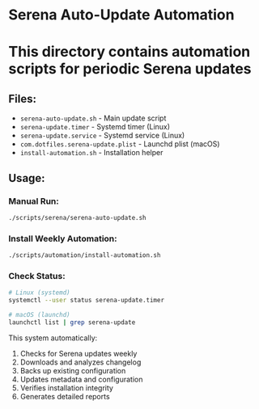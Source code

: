 # Serena Auto-Update Automation
# This directory contains automation scripts for periodic Serena updates

## Files:
- `serena-auto-update.sh` - Main update script
- `serena-update.timer` - Systemd timer (Linux)
- `serena-update.service` - Systemd service (Linux)  
- `com.dotfiles.serena-update.plist` - Launchd plist (macOS)
- `install-automation.sh` - Installation helper

## Usage:

### Manual Run:
```bash
./scripts/serena/serena-auto-update.sh
```

### Install Weekly Automation:
```bash
./scripts/automation/install-automation.sh
```

### Check Status:
```bash
# Linux (systemd)
systemctl --user status serena-update.timer

# macOS (launchd)  
launchctl list | grep serena-update
```

This system automatically:
1. Checks for Serena updates weekly
2. Downloads and analyzes changelog
3. Backs up existing configuration 
4. Updates metadata and configuration
5. Verifies installation integrity
6. Generates detailed reports